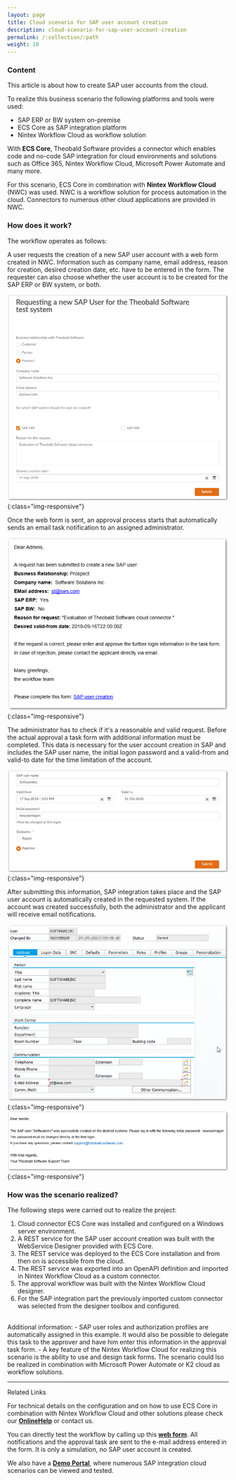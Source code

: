 ```yaml
---
layout: page
title: Cloud scenario for SAP user account creation
description: cloud-scenario-for-sap-user-account-creation
permalink: /:collection/:path
weight: 10
---
```


### Content ###

This article is about how to create SAP user accounts from the cloud.

To realize this business scenario the following platforms and tools were used:

- SAP ERP or BW system on-premise
- ECS Core as SAP integration platform
- Nintex Workflow Cloud as workflow solution

With **ECS Core**, Theobald Software provides a connector which enables code and no-code SAP integration for cloud environments and solutions such as Office 365, Nintex Workflow Cloud, Microsoft Power Automate and many more.

For this scenario, ECS Core in combination with **Nintex Workflow Cloud** (NWC) was used. NWC is a workflow solution for process automation in the cloud. Connectors to numerous other cloud applications are provided in NWC.

### How does it work? ###

The workflow operates as follows:

A user requests the creation of a new SAP user account with a web form created in NWC. Information such as company name, email address, reason for creation, desired creation date, etc. have to be entered in the form.
The requester can also choose whether the user account is to be created for the SAP ERP or BW system, or both.

![ecscore_SAP-User-Creation_01](/img/contents/ecscore/ecscore_SAP-User-Creation_01.png){:class="img-responsive"}

Once the web form is sent, an approval process starts that automatically sends an email task notification to an assigned administrator.

![ecscore_SAP-User-Creation_02](/img/contents/ecscore/ecscore_SAP-User-Creation_02.png){:class="img-responsive"}

The administrator has to check if it's a reasonable and valid request. Before the actual approval a task form with additional information must be completed. This data is necessary for the user account creation in SAP and includes the SAP user name, the initial logon password and a valid-from and valid-to date for the time limitation of the account.

![ecscore_SAP-User-Creation_03](/img/contents/ecscore/ecscore_SAP-User-Creation_03.png){:class="img-responsive"}

After submitting this information, SAP integration takes place and the SAP user account is automatically created in the requested system. If the account was created successfully, both the administrator and the applicant will receive email notifications.

![ecscore_SAP-User-Creation_04](/img/contents/ecscore/ecscore_SAP-User-Creation_04.png){:class="img-responsive"}
![ecscore_SAP-User-Creation_05](/img/contents/ecscore/ecscore_SAP-User-Creation_05.png){:class="img-responsive"}

### How was the scenario realized? ###

The following steps were carried out to realize the project:
<br>
1. Cloud connector ECS Core was installed and configured on a Windows server environment.
2. A REST service for the SAP user account creation was built with the WebService Designer provided with ECS Core.
3. The REST service was deployed to the ECS Core installation and from then on is accessible from the cloud.
4. The REST service was exported into an OpenAPI definition and imported in Nintex Workflow Cloud as a custom connector.
5. The approval workflow was built with the Nintex Workflow Cloud designer.
6. For the SAP integration part the previously imported custom connector was selected from the designer toolbox and configured.
<br>
Additional information:
- SAP user roles and authorization profiles are automatically assigned in this example. It would also be possible to delegate this task to the approver and have him enter this information in the approval task form.
- A key feature of the Nintex Workflow Cloud for realizing this scenario is the ability to use and design task forms. The scenario could lso be realized in combination with Microsoft Power Automate or K2 cloud as workflow solutions.

*****
Related Links <br>

For technical details on the configuration and on how to use ECS Core in combination with Nintex Workflow Cloud and other solutions please check our **[OnlineHelp](https://help.theobald-software.com/en/ecs-core/)** or contact us. <br>

You can directly test the workflow by calling up this **[web form](https://theobald.workflowcloud.com/forms/9e48cec6-cc88-49a2-9840-61c3e6de705c)**. All notifications and the approval task are sent to the e-mail address entered in the form. It is only a simulation, no SAP user account is created. <br>

We also have a **[Demo Portal](https://theobald-software.com/en/erpconnect-services/demo-portal/)**, where numerous SAP integration cloud scenarios can be viewed and tested.

